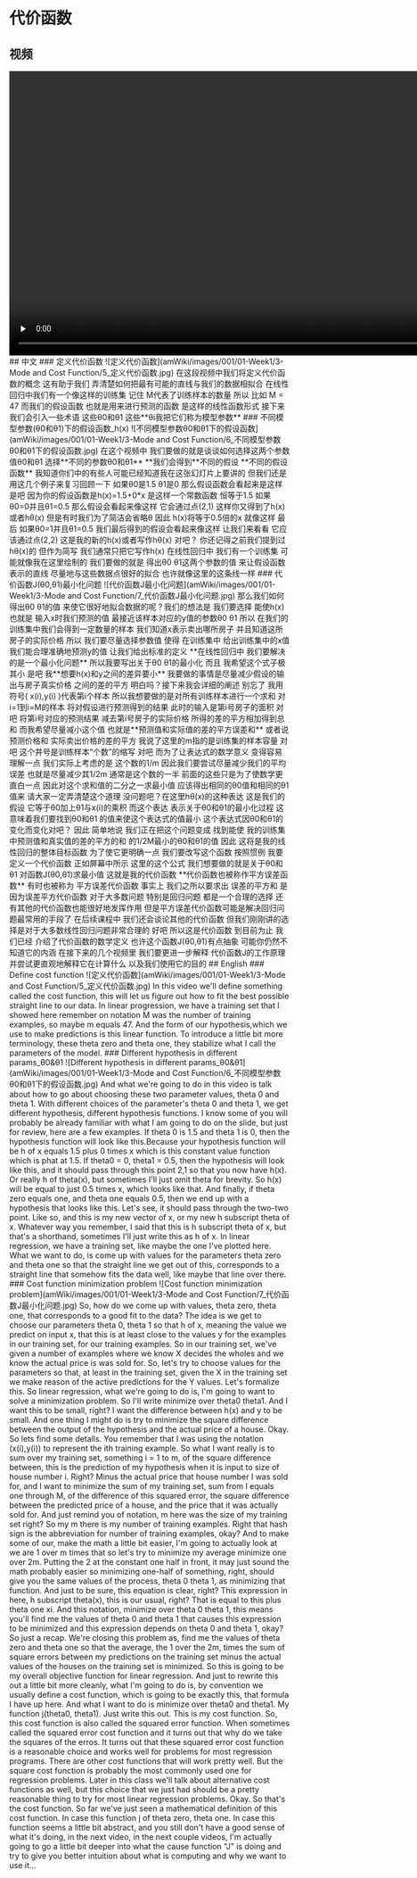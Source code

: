 # 代价函数
## 视频
<video height=510 width=900 controls="controls" preload="none">
      <source src="amWiki/videos/001/01-Week1/3-Mode and Cost Function/2-Cost Function_1.mp4" type="video/mp4">
</video>
## 中文
### 定义代价函数
![定义代价函数](amWiki/images/001/01-Week1/3-Mode and Cost Function/5_定义代价函数.jpg)
在这段视频中我们将定义代价函数的概念 这有助于我们 弄清楚如何把最有可能的直线与我们的数据相拟合 在线性回归中我们有一个像这样的训练集 记住 M代表了训练样本的数量 所以 比如 M = 47 而我们的假设函数 也就是用来进行预测的函数 是这样的线性函数形式 接下来我们会引入一些术语 这些θ0和θ1 这些**θi我把它们称为模型参数**
### 不同模型参数(θ0和θ1)下的假设函数_h(x)
![不同模型参数θ0和θ1下的假设函数](amWiki/images/001/01-Week1/3-Mode and Cost Function/6_不同模型参数θ0和θ1下的假设函数.jpg)
在这个视频中 我们要做的就是谈谈如何选择这两个参数值θ0和θ1  选择**不同的参数θ0和θ1** **我们会得到**不同的假设 **不同的假设函数** 我知道你们中的有些人可能已经知道我在这张幻灯片上要讲的 但我们还是用这几个例子来复习回顾一下 如果θ0是1.5 θ1是0 那么假设函数会看起来是这样 是吧 因为你的假设函数是h(x)=1.5+0*x 是这样一个常数函数 恒等于1.5 如果θ0=0并且θ1=0.5 那么假设会看起来像这样 它会通过点(2,1) 这样你又得到了h(x) 或者hθ(x) 但是有时我们为了简洁会省略θ 因此 h(x)将等于0.5倍的x 就像这样 最后 如果θ0=1并且θ1=0.5 我们最后得到的假设会看起来像这样 让我们来看看 它应该通过点(2,2) 这是我的新的h(x)或者写作hθ(x) 对吧？ 你还记得之前我们提到过hθ(x)的 但作为简写 我们通常只把它写作h(x)  在线性回归中 我们有一个训练集 可能就像我在这里绘制的 我们要做的就是 得出θ0 θ1这两个参数的值 来让假设函数表示的直线 尽量地与这些数据点很好的拟合 也许就像这里的这条线一样
### 代价函数J(θ0,θ1)最小化问题
![代价函数J最小化问题](amWiki/images/001/01-Week1/3-Mode and Cost Function/7_代价函数J最小化问题.jpg)
那么我们如何得出θ0 θ1的值 来使它很好地拟合数据的呢？我们的想法是 我们要选择 能使h(x) 也就是 输入x时我们预测的值 最接近该样本对应的y值的参数θ0 θ1 所以 在我们的训练集中我们会得到一定数量的样本 我们知道x表示卖出哪所房子 并且知道这所房子的实际价格 所以 我们要尽量选择参数值 使得 在训练集中 给出训练集中的x值 我们能合理准确地预测y的值 让我们给出标准的定义 **在线性回归中 我们要解决的是一个最小化问题** 所以我要写出关于θ0 θ1的最小化 而且 我希望这个式子极其小 是吧 我**想要h(x)和y之间的差异要小** 我要做的事情是尽量减少假设的输出与房子真实价格 之间的差的平方 明白吗？接下来我会详细的阐述 别忘了 我用符号( x(i),y(i) )代表第i个样本 所以我想要做的是对所有训练样本进行一个求和 对i=1到i=M的样本 将对假设进行预测得到的结果 此时的输入是第i号房子的面积 对吧 将第i号对应的预测结果 减去第i号房子的实际价格 所得的差的平方相加得到总和 而我希望尽量减小这个值 也就是**预测值和实际值的差的平方误差和** 或者说预测价格和 实际卖出价格的差的平方 我说了这里的m指的是训练集的样本容量 对吧 这个井号是训练样本“个数”的缩写 对吧 而为了让表达式的数学意义 变得容易理解一点 我们实际上考虑的是 这个数的1/m 因此我们要尝试尽量减少我们的平均误差 也就是尽量减少其1/2m 通常是这个数的一半 前面的这些只是为了使数学更直白一点 因此对这个求和值的二分之一求最小值 应该得出相同的θ0值和相同的θ1值来 请大家一定弄清楚这个道理 没问题吧？在这里hθ(x)的这种表达 这是我们的假设 它等于θ0加上θ1与x(i)的乘积 而这个表达 表示关于θ0和θ1的最小化过程 这意味着我们要找到θ0和θ1 的值来使这个表达式的值最小 这个表达式因θ0和θ1的变化而变化对吧？ 因此 简单地说 我们正在把这个问题变成 找到能使 我的训练集中预测值和真实值的差的平方的和 的1/2M最小的θ0和θ1的值 因此 这将是我的线性回归的整体目标函数 为了使它更明确一点 我们要改写这个函数 按照惯例 我要定义一个代价函数 正如屏幕中所示 这里的这个公式 我们想要做的就是关于θ0和θ1 对函数J(θ0,θ1)求最小值 这就是我的代价函数 **代价函数也被称作平方误差函数** 有时也被称为 平方误差代价函数 事实上 我们之所以要求出 误差的平方和 是因为误差平方代价函数 对于大多数问题 特别是回归问题 都是一个合理的选择 还有其他的代价函数也能很好地发挥作用 但是平方误差代价函数可能是解决回归问题最常用的手段了 在后续课程中 我们还会谈论其他的代价函数 但我们刚刚讲的选择是对于大多数线性回归问题非常合理的 好吧 所以这是代价函数 到目前为止 我们已经 介绍了代价函数的数学定义 也许这个函数J(θ0,θ1)有点抽象 可能你仍然不知道它的内涵 在接下来的几个视频里 我们要更进一步解释 代价函数J的工作原理 并尝试更直观地解释它在计算什么 以及我们使用它的目的
## English
### Define cost function
![定义代价函数](amWiki/images/001/01-Week1/3-Mode and Cost Function/5_定义代价函数.jpg)
In this video we'll define something called the cost function, this will let us figure out how to fit the best possible straight line to our data. In linear progression, we have a training set that I showed here remember on notation M was the number of training examples, so maybe m equals 47. And the form of our hypothesis,which we use to make predictions is this linear function. To introduce a little bit more terminology, these theta zero and theta one, they stabilize what I call the parameters of the model.
### Different hypothesis in different params_θ0&θ1
![Different hypothesis in different params_θ0&θ1](amWiki/images/001/01-Week1/3-Mode and Cost Function/6_不同模型参数θ0和θ1下的假设函数.jpg)
And what we're going to do in this video is talk about how to go about choosing these two parameter values, theta 0 and theta 1. With different choices of the parameter's theta 0 and theta 1, we get different hypothesis, different hypothesis functions. I know some of you will probably be already familiar with what I am going to do on the slide, but just for review, here are a few examples. If theta 0 is 1.5 and theta 1 is 0, then the hypothesis function will look like this.Because your hypothesis function will be h of x equals 1.5 plus 0 times x which is this constant value function which is phat at 1.5. If theta0 = 0, theta1 = 0.5, then the hypothesis will look like this, and it should pass through this point 2,1 so that you now have h(x). Or really h of theta(x), but sometimes I'll just omit theta for brevity. So h(x) will be equal to just 0.5 times x, which looks like that. And finally, if theta zero equals one, and theta one equals 0.5, then we end up with a hypothesis that looks like this. Let's see, it should pass through the two-two point. Like so, and this is my new vector of x, or my new h subscript theta of x. Whatever way you remember, I said that this is h subscript theta of x, but that's a shorthand, sometimes I'll just write this as h of x. In linear regression, we have a training set, like maybe the one I've plotted here. What we want to do, is come up with values for the parameters theta zero and theta one so that the straight line we get out of this, corresponds to a straight line that somehow fits the data well, like maybe that line over there.
### Cost function minimization problem
![Cost function minimization problem](amWiki/images/001/01-Week1/3-Mode and Cost Function/7_代价函数J最小化问题.jpg)
So, how do we come up with values, theta zero, theta one, that corresponds to a good fit to the data? The idea is we get to choose our parameters theta 0, theta 1 so that h of x, meaning the value we predict on input x, that this is at least close to the values y for the examples in our training set, for our training examples. So in our training set, we've given a number of examples where we know X decides the wholes and we know the actual price is was sold for. So, let's try to choose values for the parameters so that, at least in the training set, given the X in the training set we make reason of the active predictions for the Y values. Let's formalize this. So linear regression, what we're going to do is, I'm going to want to solve a minimization problem. So I'll write minimize over theta0 theta1. And I want this to be small, right? I want the difference between h(x) and y to be small. And one thing I might do is try to minimize the square difference between the output of the hypothesis and the actual price of a house. Okay. So lets find some details. You remember that I was using the notation (x(i),y(i)) to represent the ith training example. So what I want really is to sum over my training set, something i = 1 to m, of the square difference between, this is the prediction of my hypothesis when it is input to size of house number i. Right? Minus the actual price that house number I was sold for, and I want to minimize the sum of my training set, sum from I equals one through M, of the difference of this squared error, the square difference between the predicted price of a house, and the price that it was actually sold for. And just remind you of notation, m here was the size of my training set right? So my m there is my number of training examples. Right that hash sign is the abbreviation for number of training examples, okay? And to make some of our, make the math a little bit easier, I'm going to actually look at we are 1 over m times that so let's try to minimize my average minimize one over 2m. Putting the 2 at the constant one half in front, it may just sound the math probably easier so minimizing one-half of something, right, should give you the same values of the process, theta 0 theta 1, as minimizing that function. And just to be sure, this equation is clear, right? This expression in here, h subscript theta(x), this is our usual, right? That is equal to this plus theta one xi. And this notation, minimize over theta 0 theta 1, this means you'll find me the values of theta 0 and theta 1 that causes this expression to be minimized and this expression depends on theta 0 and theta 1, okay? So just a recap. We're closing this problem as, find me the values of theta zero and theta one so that the average, the 1 over the 2m, times the sum of square errors between my predictions on the training set minus the actual values of the houses on the training set is minimized. So this is going to be my overall objective function for linear regression. And just to rewrite this out a little bit more cleanly, what I'm going to do is, by convention we usually define a cost function, which is going to be exactly this, that formula I have up here. And what I want to do is minimize over theta0 and theta1. My function j(theta0, theta1). Just write this out. This is my cost function. So, this cost function is also called the squared error function. When sometimes called the squared error cost function and it turns out that why do we take the squares of the erros. It turns out that these squared error cost function is a reasonable choice and works well for problems for most regression programs. There are other cost functions that will work pretty well. But the square cost function is probably the most commonly used one for regression problems. Later in this class we'll talk about alternative cost functions as well, but this choice that we just had should be a pretty reasonable thing to try for most linear regression problems. Okay. So that's the cost function. So far we've just seen a mathematical definition of this cost function. In case this function j of theta zero, theta one. In case this function seems a little bit abstract, and you still don't have a good sense of what it's doing, in the next video, in the next couple videos, I'm actually going to go a little bit deeper into what the cause function "J" is doing and try to give you better intuition about what is computing and why we want to use it...
